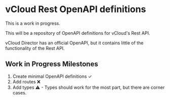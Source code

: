 # vCloud Rest OpenAPI definitions

This is a work in progress.

This will be a repository of OpenAPI definitions for vCloud's Rest API.

vCloud Director has an official OpenAPI, but it contains little of the
functionality of the Rest API.

## Work in Progress Milestones

1. Create minimal OpenAPI definitions ✓
2. Add routes ❌
3. Add types ⚠ - Types should work for the most part, but there are corner
   cases.
